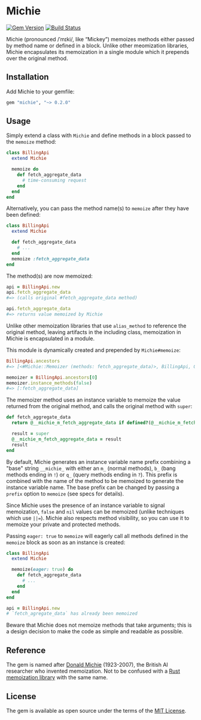 # Michie

[![Gem Version](https://badge.fury.io/rb/michie.svg)][gem]
[![Build Status](https://github.com/shioyama/michie/actions/workflows/ruby.yml/badge.svg)][actions]

[gem]: https://rubygems.org/gems/michie
[actions]: https://github.com/shioyama/michie/actions

Michie (pronounced /ˈmɪki/, like “Mickey”) memoizes methods either passed by
method name or defined in a block. Unlike other meomization libraries, Michie
encapsulates its memoization in a single module which it prepends over the
original method.

## Installation

Add Michie to your gemfile:

```ruby
gem "michie", "~> 0.2.0"
```

## Usage

Simply extend a class with `Michie` and define methods in a block passed to the
`memoize` method:

```ruby
class BillingApi
  extend Michie

  memoize do
    def fetch_aggregate_data
      # time-consuming request
    end
  end
end
```

Alternatively, you can pass the method name(s) to `memoize` after they have
been defined:

```ruby
class BillingApi
  extend Michie

  def fetch_aggregate_data
    # ...
  end
  memoize :fetch_aggregate_data
end
```

The method(s) are now memoized:

```ruby
api = BillingApi.new
api.fetch_aggregate_data
#=> (calls original #fetch_aggregate_data method)

api.fetch_aggregate_data
#=> returns value memoized by Michie
```

Unlike other memoization libraries that use `alias_method` to reference the
original method, leaving artifacts in the including class, memoization in
Michie is encapsulated in a module.

This module is dynamically created and prepended by `Michie#memoize`:

```ruby
BillingApi.ancestors
#=> [<#Michie::Memoizer (methods: fetch_aggregate_data)>, BillingApi, Object, Kernel, BasicObject]

memoizer = BillingApi.ancestors[0]
memoizer.instance_methods(false)
#=> [:fetch_aggregate_data]
```

The memoizer method uses an instance variable to memoize the value returned
from the original method, and calls the original method with `super`:

```ruby
def fetch_aggregate_data
  return @__michie_m_fetch_aggregate_data if defined?(@__michie_m_fetch_aggregate_data)

  result = super
  @__michie_m_fetch_aggregate_data = result
  result
end
```

By default, Michie generates an instance variable name prefix combining a
"base" string `__michie_` with either an `m_` (normal methods), `b_` (bang
methods ending in `!`) or `q_` (query methods ending in `?`). This prefix is
combined with the name of the method to be memoized to generate the instance
variable name.  The base prefix can be changed by passing a `prefix` option to
`memoize` (see specs for details).

Since Michie uses the presence of an instance variable to signal memoization,
`false` and `nil` values can be memoized (unlike techniques which use `||=`).
Michie also respects method visibility, so you can use it to memoize your
private and protected methods.

Passing `eager: true` to `memoize` will eagerly call all methods defined in the
`memoize` block as soon as an instance is created:

```ruby
class BillingApi
  extend Michie

  memoize(eager: true) do
    def fetch_aggregate_data
      # ...
    end
  end
end

api = BillingApi.new
# `fetch_agregate_data` has already been memoized
```

Beware that Michie does not memoize methods that take arguments; this is
a design decision to make the code as simple and readable as possible.

## Reference

The gem is named after [Donald
Michie](https://en.wikipedia.org/wiki/Donald_Michie) (1923-2007), the British AI
researcher who invented memoization. Not to be confused with a [Rust memoization
library](https://docs.rs/michie/latest/michie/) with the same name.

## License

The gem is available as open source under the terms of the [MIT
License](https://opensource.org/licenses/MIT).
